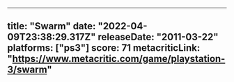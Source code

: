
---
title: "Swarm"
date: "2022-04-09T23:38:29.317Z"
releaseDate: "2011-03-22"
platforms: ["ps3"]
score: 71
metacriticLink: "https://www.metacritic.com/game/playstation-3/swarm"
---
